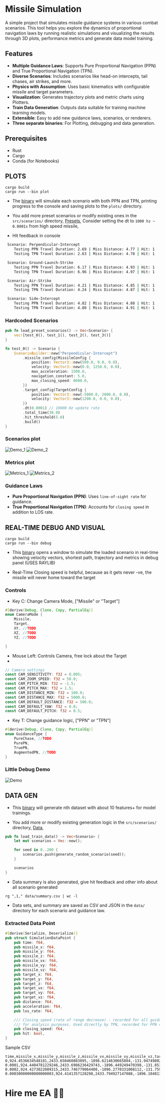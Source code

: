# Missile Simulation

A simple project that simulates missile guidance systems in various combat scenarios.
This tool helps you explore the dynamics of proportional navigation laws by running realistic simulations and
visualizing the results through 3D plots, performance metrics and generate data model training.

## Features

- **Multiple Guidance Laws**: Supports Pure Proportional Navigation (PPN) and True Proportional Navigation (TPN).
- **Diverse Scenarios**: Includes scenarios like head-on intercepts, tail chases, air strikes, and more.
- **Physics with Assumption**: Uses basic kinematics with configurable missile and target parameters.
- **Visualization**: Generates trajectory plots and metric charts using Plotters.
- **Train Data Generation**: Outputs data suitable for training machine learning models.
- **Extensible**: Easy to add new guidance laws, scenarios, or renderers.
- **Three separate binaries**: For Plotting, debugging and data generation.

## Prerequisites

- Rust
- Cargo
- Conda (for Notebooks)

## PLOTS

   ```shell
   cargo build
   cargo run --bin plot
   ```

- The [binary](src/bin/plot.rs) will simulate each scenario with both PPN and TPN, printing progress to the console and
  saving plots to the `plots/` directory.

- You add more preset scenarios or modify existing ones in the `src/scenarios/`
  directory, [Presets](src/scenarios/presets.rs), Consider setting the dt to `1000 hz ~ 0.0001s` from high speed
  missile,

- Hit feedback in console

```bash
 Scenario: Perpendicular-Intercept
    Testing PPN Travel Duration: 2.69 | Miss Distance: 4.77 | Hit: 1
    Testing TPN Travel Duration: 2.63 | Miss Distance: 4.78 | Hit: 1

 Scenario: Ground-Launch-Strike
    Testing PPN Travel Duration: 6.17 | Miss Distance: 4.93 | Hit: 1
    Testing TPN Travel Duration: 6.96 | Miss Distance: 4.97 | Hit: 1

 Scenario: Air-Strike
    Testing PPN Travel Duration: 4.21 | Miss Distance: 4.85 | Hit: 1
    Testing TPN Travel Duration: 4.24 | Miss Distance: 4.87 | Hit: 1

 Scenario: Side-Intercept
    Testing PPN Travel Duration: 4.82 | Miss Distance: 4.88 | Hit: 1
    Testing TPN Travel Duration: 4.80 | Miss Distance: 4.91 | Hit: 1
```

### Hardcoded Scenarios

```rust
pub fn load_preset_scenarios() -> Vec<Scenario> {
    vec![test_0(), test_1(), test_2(), test_3()]
}

fn test_0() -> Scenario {
    ScenarioBuilder::new("Perpendicular-Intercept")
        .missile_config(MissileConfig {
            position: Vector3::new(500.0, 0.0, 0.0),
            velocity: Vector3::new(0.0, 1250.0, 0.0),
            max_acceleration: 1500.0,
            navigation_constant: 5.0,
            max_closing_speed: 8000.0,
        })
        .target_config(TargetConfig {
            position: Vector3::new(-5000.0, 2000.0, 0.0),
            velocity: Vector3::new(1200.0, 0.0, 0.0),
        })
        .dt(0.0001) // 10000 Hz update rate
        .total_time(30.0)
        .hit_threshold(5.0)
        .build()
}

```

### Scenarios plot

![Demo_1](PPN_trajectory.png)
![Demo_2](TPN_trajectory.png)

### Metrics plot

![Metrics_1](PPN_los_angular_rate.png)
![Metrics_2](TPN_closing_velocity.png)

### Guidance Laws

- **Pure Proportional Navigation (PPN)**: Uses `line-of-sight rate` for guidance.
- **True Proportional Navigation (TPN)**: Accounts for `closing speed` in addition to LOS rate.

## REAL-TIME DEBUG AND VISUAL

```shell
cargo build
cargo run --bin debug
```

- This [binary](src/bin/debug.rs) opens a window to simulate the loaded scenario in real-time showing velocity vectors,
  shortest path, trajectory and metrics in debug
  panel (USES RAYLIB)

- Real-Time Closing speed is helpful, because as it gets never -ve, the missile will never home toward the target

### Controls

- Key C: Change Camera Mode, ["Missile" or "Target"]

```rust
#[derive(Debug, Clone, Copy, PartialEq)]
enum CameraMode {
    Missile,
    Target,
    XY, //TODO
    XZ, //TODO
    YZ, //TODO

}
```

- Mouse Left: Controls Camera, free lock about the Target
-

```rust
// Camera settings
const CAM_SENSITIVITY: f32 = 0.005;
const CAM_ZOOM_SPEED: f32 = 50.0;
const CAM_PITCH_MIN: f32 = -1.5;
const CAM_PITCH_MAX: f32 = 1.5;
const CAM_DISTANCE_MIN: f32 = 100.0;
const CAM_DISTANCE_MAX: f32 = 5000.0;
const CAM_DEFAULT_DISTANCE: f32 = 500.0;
const CAM_DEFAULT_YAW: f32 = 0.0;
const CAM_DEFAULT_PITCH: f32 = 0.5;
```

- Key T: Change guidance logic, ["PPN" or "TPN"]

```rust
#[derive(Debug, Clone, Copy, PartialEq)]
enum GuidanceType {
    PureChase, //TODO
    PurePN,
    TruePN,
    AugmentedPN, //TODO
}
```

### Little Debug Demo

![Demo](debug_demo.gif)

## DATA GEN

- This [binary](src/bin/generate_data.rs) will generate nth dataset with about 10 features+ for model trainings.

- You add more or modify existing generation logic in the `src/scenarios/`
  directory, [Data](src/scenarios/train_data.rs),

```rust
pub fn load_train_data() -> Vec<Scenario> {
    let mut scenarios = Vec::new();

    for seed in 0..200 {
        scenarios.push(generate_random_scenario(seed));
    }

    scenarios
}
```

- Data summary is also generated, give hit feedback and other info about all scenario generated

```shell
rg ",1," data/summary.csv | wc -l
```

- Data sets, and summary are saved as CSV and JSON in the `data/` directory for each scenario and guidance law.

### Extracted Data Point

```rust
#[derive(Serialize, Deserialize)]
pub struct SimulationDataPoint {
    pub time: f64,
    pub missile_x: f64,
    pub missile_y: f64,
    pub missile_z: f64,
    pub missile_vx: f64,
    pub missile_vy: f64,
    pub missile_vz: f64,
    pub target_x: f64,
    pub target_y: f64,
    pub target_z: f64,
    pub target_vx: f64,
    pub target_vy: f64,
    pub target_vz: f64,
    pub distance: f64,
    pub acceleration: f64,
    pub los_rate: f64,

    /// Closing speed (rate of range decrease) - recorded for all guidance laws
    /// for analysis purposes. Used directly by TPN, recorded for PPN comparison.
    pub closing_speed: f64,
    pub hit: bool,
}
```

Sample CSV

```csv
time,missile_x,missile_y,missile_z,missile_vx,missile_vy,missile_vz,target_x,target_y,target_z,target_vx,target_vy,target_vz,distance,acceleration,los_rate,closing_speed,hit
0,924.4536634548181,2433.650460883095,-1896.6214630665804,-131.9474980288427,481.70098016178787,1722.1082199140278,2153.316025960237,2373.3460727481825,-6257.671352754478,1428.235486694958,-314.03209977931226,-33.05345822773355,4531.279671964373,0,0.28271598427137545,-2122.928771626081,0
0.0001,924.4404781229246,2433.6986236429743,-1896.449249470398,-131.85331893555048,481.62759879426744,1722.1359618246895,2153.4588495089065,2373.3146695382047,-6257.674658100301,1428.235486694958,-314.03209977931226,-33.05345822773355,4531.491966670209,1225.7299996196357,0.2826624472662804,-2122.965162088819,0
0.0002,924.4273022089315,2433.746779064408,-1896.2770331008112,-131.75913993135254,481.55421433864404,1722.1636958680444,2153.601673057576,2373.283266328227,-6257.677963446124,1428.235486694958,-314.03209977931226,-33.05345822773355,4531.704265013386,1225.7299996196357,0.2826089173274708,-2123.001529480879,0
0.00030000000000000003,924.4141357128298,2433.794927147088,-1896.1048139586069,-131.6649610163498,481.48082679567824,1722.191422043872,2153.744496606246,2373.2518631182493,-6257.681268791946,1428.235486694958,-314.03209977931226,-33.05345822773355,4531.9165669915965,1225.7299996196357,0.2825553944543698,-2123.
```

# Hire me EA 🥲🙏
